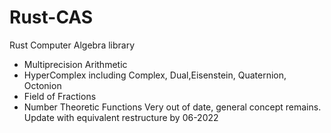 # Rust-CAS
Rust Computer Algebra library
- Multiprecision Arithmetic
- HyperComplex including Complex, Dual,Eisenstein, Quaternion, Octonion
- Field of Fractions
- Number Theoretic Functions 
Very out of date, general concept remains. Update with equivalent restructure by 06-2022
